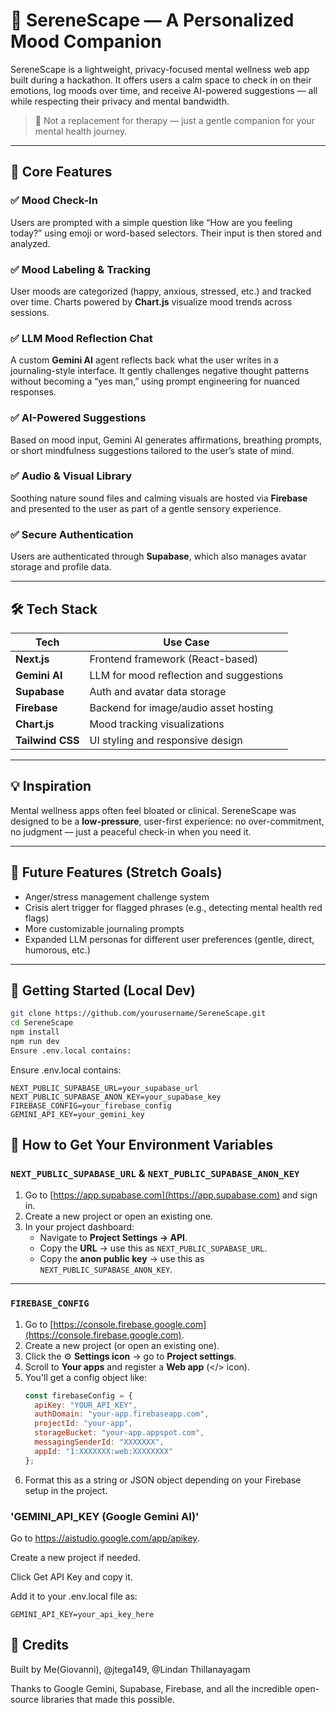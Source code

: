 # 🌿 SereneScape — A Personalized Mood Companion

SereneScape is a lightweight, privacy-focused mental wellness web app built during a hackathon. It offers users a calm space to check in on their emotions, log moods over time, and receive AI-powered suggestions — all while respecting their privacy and mental bandwidth.

> 🧠 Not a replacement for therapy — just a gentle companion for your mental health journey.

---

## 🧩 Core Features

### ✅ Mood Check-In
Users are prompted with a simple question like “How are you feeling today?” using emoji or word-based selectors. Their input is then stored and analyzed.

### ✅ Mood Labeling & Tracking
User moods are categorized (happy, anxious, stressed, etc.) and tracked over time. Charts powered by **Chart.js** visualize mood trends across sessions.

### ✅ LLM Mood Reflection Chat
A custom **Gemini AI** agent reflects back what the user writes in a journaling-style interface. It gently challenges negative thought patterns without becoming a “yes man,” using prompt engineering for nuanced responses.

### ✅ AI-Powered Suggestions
Based on mood input, Gemini AI generates affirmations, breathing prompts, or short mindfulness suggestions tailored to the user’s state of mind.

### ✅ Audio & Visual Library
Soothing nature sound files and calming visuals are hosted via **Firebase** and presented to the user as part of a gentle sensory experience.

### ✅ Secure Authentication
Users are authenticated through **Supabase**, which also manages avatar storage and profile data.

---

## 🛠️ Tech Stack

| Tech            | Use Case                                       |
|-----------------|------------------------------------------------|
| **Next.js**     | Frontend framework (React-based)              |
| **Gemini AI**   | LLM for mood reflection and suggestions        |
| **Supabase**    | Auth and avatar data storage                   |
| **Firebase**    | Backend for image/audio asset hosting          |
| **Chart.js**    | Mood tracking visualizations                   |
| **Tailwind CSS**| UI styling and responsive design               |

---

## 💡 Inspiration

Mental wellness apps often feel bloated or clinical. SereneScape was designed to be a **low-pressure**, user-first experience: no over-commitment, no judgment — just a peaceful check-in when you need it.

---

## 🧪 Future Features (Stretch Goals)

- Anger/stress management challenge system  
- Crisis alert trigger for flagged phrases (e.g., detecting mental health red flags)  
- More customizable journaling prompts  
- Expanded LLM personas for different user preferences (gentle, direct, humorous, etc.)

---

## 🚀 Getting Started (Local Dev)

```bash
git clone https://github.com/yourusername/SereneScape.git
cd SereneScape
npm install
npm run dev
Ensure .env.local contains:
```

Ensure .env.local contains:
```
NEXT_PUBLIC_SUPABASE_URL=your_supabase_url
NEXT_PUBLIC_SUPABASE_ANON_KEY=your_supabase_key
FIREBASE_CONFIG=your_firebase_config
GEMINI_API_KEY=your_gemini_key
```

## 🔑 How to Get Your Environment Variables

### `NEXT_PUBLIC_SUPABASE_URL` & `NEXT_PUBLIC_SUPABASE_ANON_KEY`
1. Go to [https://app.supabase.com](https://app.supabase.com) and sign in.
2. Create a new project or open an existing one.
3. In your project dashboard:
   - Navigate to **Project Settings → API**.
   - Copy the **URL** → use this as `NEXT_PUBLIC_SUPABASE_URL`.
   - Copy the **anon public key** → use this as `NEXT_PUBLIC_SUPABASE_ANON_KEY`.

---

### `FIREBASE_CONFIG`
1. Go to [https://console.firebase.google.com](https://console.firebase.google.com).
2. Create a new project (or open an existing one).
3. Click the ⚙️ **Settings icon** → go to **Project settings**.
4. Scroll to **Your apps** and register a **Web app** (</> icon).
5. You'll get a config object like:
   ```js
   const firebaseConfig = {
     apiKey: "YOUR_API_KEY",
     authDomain: "your-app.firebaseapp.com",
     projectId: "your-app",
     storageBucket: "your-app.appspot.com",
     messagingSenderId: "XXXXXXX",
     appId: "1:XXXXXXX:web:XXXXXXXX"
   };
   ```
6. Format this as a string or JSON object depending on your Firebase setup in the project.
### 'GEMINI_API_KEY (Google Gemini AI)'
Go to https://aistudio.google.com/app/apikey.

Create a new project if needed.

Click Get API Key and copy it.

Add it to your .env.local file as:
```
GEMINI_API_KEY=your_api_key_here
```

## 🙏 Credits
Built by Me(Giovanni), @jtega149, @Lindan Thillanayagam

Thanks to Google Gemini, Supabase, Firebase, and all the incredible open-source libraries that made this possible.

